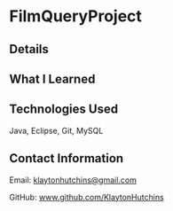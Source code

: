 # FilmQueryProject

## Details

## What I Learned

## Technologies Used
Java, Eclipse, Git, MySQL

## Contact Information

Email:
klaytonhutchins@gmail.com

GitHub:
www.github.com/KlaytonHutchins